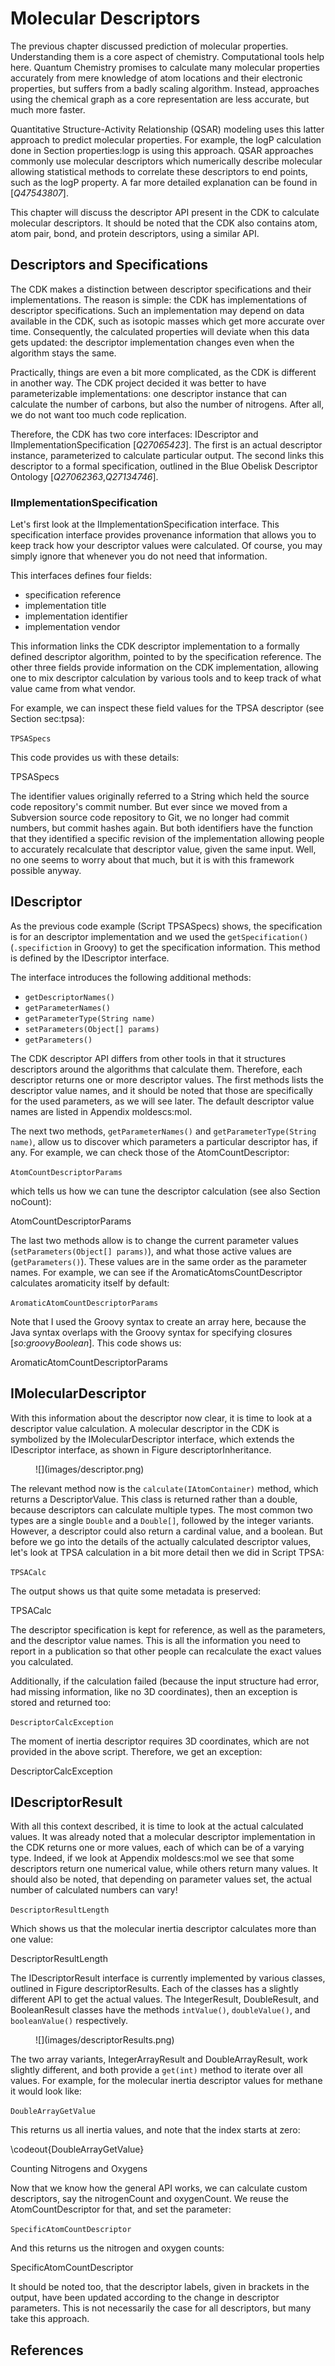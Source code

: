 # Molecular Descriptors

The previous chapter discussed prediction of molecular properties. Understanding
them is a core aspect of chemistry. Computational tools help here. Quantum
Chemistry promises to calculate many molecular properties accurately from
mere knowledge of atom locations and their electronic properties, but suffers
from a badly scaling algorithm. Instead, approaches using the chemical graph
as a core representation are less accurate, but much more faster.

Quantitative Structure-Activity Relationship (<topic>QSAR</topic>) modeling uses this latter
approach to predict molecular properties. For example, the logP calculation
done in Section <xref>properties:logp</xref> is using this approach. QSAR
approaches commonly use <topic>molecular descriptors</topic> which numerically
describe molecular allowing statistical methods to correlate these descriptors
to end points, such as the logP property. A far more detailed explanation
can be found in [<cite>Q47543807</cite>].

This chapter will discuss the descriptor API present in the CDK to calculate
molecular descriptors. It should be noted that the CDK also contains atom,
atom pair, bond, and protein descriptors, using a similar API.

## Descriptors and Specifications

The CDK makes a distinction between descriptor specifications and their
implementations. The reason is simple: the CDK has implementations of
descriptor specifications. Such an implementation may depend on data
available in the CDK, such as isotopic masses which get more accurate
over time. Consequently, the calculated properties will deviate when
this data gets updated: the descriptor implementation changes even when
the algorithm stays the same.

Practically, things are even a bit more complicated, as the CDK is
different in another way. The CDK project decided it was better to have
parameterizable implementations: one descriptor instance that can calculate
the number of carbons, but also the number of nitrogens. After all,
we do not want too much code replication.

Therefore, the CDK has two core interfaces: IDescriptor and
IImplementationSpecification [<cite>Q27065423</cite>]. The first is an actual
descriptor instance,
parameterized to calculate particular output. The second links this
descriptor to a formal specification, outlined in the Blue Obelisk
Descriptor Ontology [<cite>Q27062363</cite>,<cite>Q27134746</cite>].

### IImplementationSpecification

Let's first look at the <class type="topic">IImplementationSpecification</class> interface.
This <topic>specification</topic> interface provides provenance information that allows you to keep
track how your descriptor values were calculated. Of course, you may
simply ignore that whenever you do not need that information.

This interfaces defines four fields:
* specification reference
* implementation title
* implementation identifier
* implementation vendor

This information links the CDK descriptor implementation to a formally
defined descriptor algorithm, pointed to by the specification reference.
The other three fields provide information on the CDK implementation,
allowing one to mix descriptor calculation by various tools and to keep
track of what value came from what vendor.

For example, we can inspect these field values for the TPSA descriptor
(see Section <xref>sec:tpsa</xref>):

<code>TPSASpecs</code>

This code provides us with these details:

<out>TPSASpecs</out>

The identifier values originally referred to a String which held the
source code repository's commit number. But ever since we moved from
a Subversion source code repository to Git, we no longer had commit
numbers, but commit hashes again. But both identifiers have the
function that they identified a specific revision of the implementation
allowing people to accurately recalculate that descriptor value,
given the same input. Well, no one seems to worry about that much,
but it is with this framework possible anyway.

## IDescriptor

As the previous code example (Script <xref>TPSASpecs</xref>) shows, the
specification is for an descriptor implementation and we used
the `getSpecification()` (`.specifiction` in Groovy)
to get the specification information. This method is defined by
the <class type="topic">IDescriptor</class> interface.

The interface introduces the following additional methods:
* `getDescriptorNames()`
* `getParameterNames()`
* `getParameterType(String name)`
* `setParameters(Object[] params)`
* `getParameters()`

The CDK descriptor API differs from other tools in that it structures descriptors
around the algorithms that calculate them. Therefore, each descriptor returns one
or more descriptor values. The first methods lists the descriptor value names, and
it should be noted that those are specifically for the used <topic>parameters</topic>, as we will
see later. The default descriptor value names are listed in Appendix <xref>moldescs:mol</xref>.

The next two methods, `getParameterNames()` and `getParameterType(String name)`,
allow us to discover which parameters a particular descriptor has, if any. For example,
we can check those of the <class>AtomCountDescriptor</class>:

<code>AtomCountDescriptorParams</code>

which tells us how we can tune the descriptor calculation (see also Section <xref>noCount</xref>):

<out>AtomCountDescriptorParams</out>

The last two methods allow is to change the current parameter values
(`setParameters(Object[] params)`), and what those active values are
(`getParameters()`). These values are in the same order as the parameter
names. For example, we can see if the <class>AromaticAtomsCountDescriptor</class> calculates
aromaticity itself by default:

<code>AromaticAtomCountDescriptorParams</code>

Note that I used the Groovy syntax to create an array here, because the Java syntax overlaps
with the Groovy syntax for specifying closures [<cite>so:groovyBoolean</cite>]. This code shows
us:

<out>AromaticAtomCountDescriptorParams</out>

## IMolecularDescriptor

With this information about the descriptor now clear, it is time to look at a descriptor
value calculation. A molecular descriptor in the CDK is symbolized by the
<class type="topic">IMolecularDescriptor</class> interface, which extends the <class>IDescriptor</class> interface,
as shown in Figure <xref>descriptorInheritance</xref>.

<figure label="descriptorInheritance" caption="The IDescriptor interface has a few derived interfaces, but only IMolecularDescriptor is shown here.">
![](images/descriptor.png) <br />
</figure>

The relevant method now is the `calculate(IAtomContainer)` method, which returns
a <class>DescriptorValue</class>. This class is returned rather than a double, because descriptors
can calculate multiple types. The most common two types are a single `Double` and
a `Double[]`, followed by the integer variants. However, a descriptor could also
return a cardinal value, and a boolean. But before we go into the details of the
actually calculated descriptor values, let's look at TPSA calculation in a bit more detail
then we did in Script <xref>TPSA</xref>:

<code>TPSACalc</code>

The output shows us that quite some metadata is preserved:

<out>TPSACalc</out>

The descriptor specification is kept for reference, as well as the parameters, and the
descriptor value names. This is all the information you need to report in a publication
so that other people can recalculate the exact values you calculated.

Additionally, if the calculation failed (because the input structure
had error, had missing information, like no 3D coordinates), then an <topic>exception</topic> is stored
and returned too:

<code>DescriptorCalcException</code>

The <topic>moment of inertia</topic> descriptor requires 3D coordinates, which are not provided
in the above script. Therefore, we get an exception:

<out>DescriptorCalcException</out>

## IDescriptorResult

With all this context described, it is time to look at the actual calculated values. It was
already noted that a molecular descriptor implementation in the CDK returns one or more values,
each of which can be of a varying type. Indeed, if we look at Appendix <xref>moldescs:mol</xref>
we see that some descriptors return one numerical value, while others return many values.
It should also be noted, that depending on parameter values set, the actual number of
calculated numbers can vary!

<code>DescriptorResultLength</code>

Which shows us that the molecular inertia descriptor calculates more than one value:

<out>DescriptorResultLength</out>

The <class type="topic">IDescriptorResult</class> interface is currently implemented by various classes,
outlined in Figure <xref>descriptorResults</xref>. Each of the classes has a slightly different
API to get the actual values. The <class type="topic">IntegerResult</class>, <class type="topic">DoubleResult</class>,
and <class type="topic">BooleanResult</class> classes have the methods `intValue()`,
`doubleValue()`, and `booleanValue()` respectively.

<figure label="descriptorResults" caption="The IDescriptorResults interface has several implementation, each wrapping calculated descriptor values.">
![](images/descriptorResults.png) <br />
</figure>

The two array variants, <class type="topic">IntegerArrayResult</class> and <class type="topic">DoubleArrayResult</class>,
work slightly different, and both provide a `get(int)` method to iterate over all
values. For example, for the molecular inertia descriptor values for methane it would
look like:

<code>DoubleArrayGetValue</code>

This returns us all inertia values, and note that the index starts at zero:

\codeout{DoubleArrayGetValue}

<section level="##" label="noCount">Counting Nitrogens and Oxygens</section>

Now that we know how the general API works, we can calculate custom descriptors, say the
nitrogenCount and oxygenCount. We reuse the <class>AtomCountDescriptor</class> for that, and
set the parameter:

<code>SpecificAtomCountDescriptor</code>

And this returns us the nitrogen and oxygen counts:

<out>SpecificAtomCountDescriptor</out>

It should be noted too, that the descriptor labels, given in brackets in the output,
have been updated according to the change in descriptor parameters. This is not necessarily
the case for all descriptors, but many take this approach.

## References

<references/>

